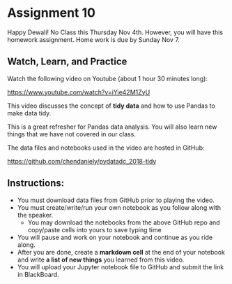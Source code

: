 # Assignment 10

Happy Dewali! No Class this Thursday Nov 4th. However, you will have this homework assignment.
Home work is due by Sunday Nov 7.

## Watch, Learn, and Practice

Watch the following video on Youtube (about 1 hour 30 minutes long):

https://www.youtube.com/watch?v=iYie42M1ZyU 

This video discusses the concept of **tidy data** and how to use Pandas to make data tidy. 

This is a great refresher for Pandas data analysis. You will also learn new things that we have not covered in our class. 

The data files and notebooks used in the video are hosted in GitHub: 

https://github.com/chendaniely/pydatadc_2018-tidy

## Instructions:
- You must download data files from GitHub prior to playing the video.
- You must create/write/run your own notebook as you follow along with the speaker. 
    - You may download the notebooks from the above GitHub repo and copy/paste cells into yours to save typing time
- You will pause and work on your notebook and continue as you ride along.
- After you are done, create a **markdown cell** at the end of your notebook and write **a list of new things** you learned from this video.
- You will upload your Jupyter notebook file to GitHub and submit the link in BlackBoard. 
